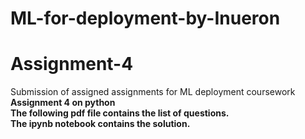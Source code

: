# ML-for-deployment-by-Inueron
# Assignment-4
Submission of assigned assignments for ML deployment coursework
<br/><b> Assignment 4 on python
<br/> The following pdf file contains the list of questions.
<br/> The ipynb notebook contains the solution.

